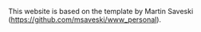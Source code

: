 This website is based on the template  by Martin Saveski (https://github.com/msaveski/www_personal).
